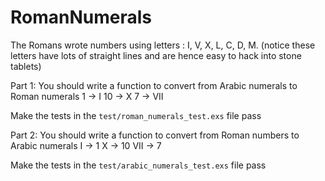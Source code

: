 # RomanNumerals

The Romans wrote numbers using letters : I, V, X, L, C, D, M. (notice these letters have lots of straight lines and are hence easy to hack into stone tablets)

Part 1: You should write a function to convert from Arabic numerals to Roman numerals
  1  -> I
  10 -> X
  7  -> VII

  Make the tests in the `test/roman_numerals_test.exs` file pass

Part 2: You should write a function to convert from Roman numbers to Arabic numerals
  I   -> 1
  X   -> 10
  VII -> 7

  Make the tests in the `test/arabic_numerals_test.exs` file pass
